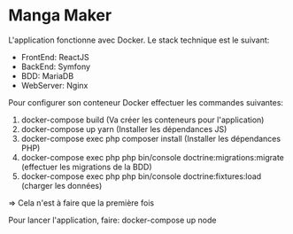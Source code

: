 # Manga Maker

L'application fonctionne avec Docker. Le stack technique est le suivant:
  - FrontEnd: ReactJS
  - BackEnd: Symfony
  - BDD: MariaDB
  - WebServer: Nginx

Pour configurer son conteneur Docker effectuer les commandes suivantes:
  1) docker-compose build (Va créer les conteneurs pour l'application)
  2) docker-compose up yarn (Installer les dépendances JS)  
  3) docker-compose exec php composer install (Installer les dépendances PHP)
  4) docker-compose exec php php bin/console doctrine:migrations:migrate (effectuer les migrations de la BDD)
  5) docker-compose exec php php bin/console doctrine:fixtures:load (charger les données)

 => Cela n'est à faire que la première fois 

Pour lancer l'application, faire:
  docker-compose up node
  


